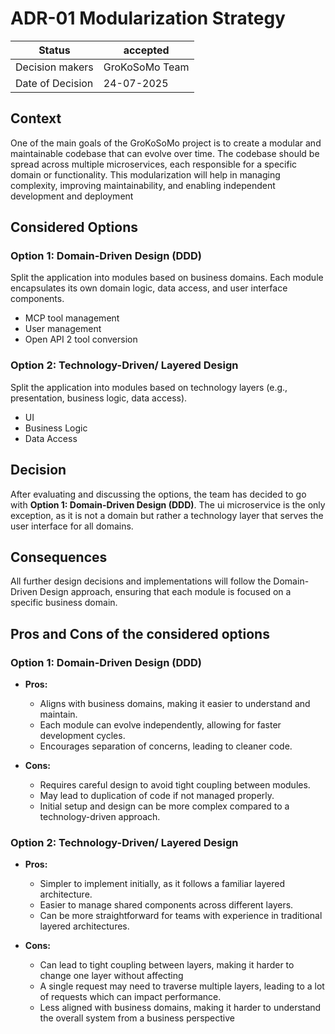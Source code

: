 # ADR-01 Modularization Strategy

| Status           | accepted       |
|------------------|----------------|
| Decision makers  | GroKoSoMo Team |
| Date of Decision | 24-07-2025     |

## Context

One of the main goals of the GroKoSoMo project is to create a modular and maintainable codebase that can evolve over time.
The codebase should be spread across multiple microservices, each responsible for a specific domain or functionality.
This modularization will help in managing complexity, improving maintainability, and enabling independent development and deployment

## Considered Options

### Option 1: Domain-Driven Design (DDD)

Split the application into modules based on business domains. 
Each module encapsulates its own domain logic, data access, and user interface components.

- MCP tool management
- User management
- Open API 2 tool conversion

### Option 2: Technology-Driven/ Layered Design

Split the application into modules based on technology layers (e.g., presentation, business logic, data access).

- UI 
- Business Logic
- Data Access

## Decision

After evaluating and discussing the options, the team has decided to go with **Option 1: Domain-Driven Design (DDD)**. 
The ui microservice is the only exception, as it is not a domain but rather a technology layer that serves the user interface for all domains.

## Consequences

All further design decisions and implementations will follow the Domain-Driven Design approach,
ensuring that each module is focused on a specific business domain.

## Pros and Cons of the considered options

### Option 1: Domain-Driven Design (DDD)

- **Pros:**
  - Aligns with business domains, making it easier to understand and maintain.
  - Each module can evolve independently, allowing for faster development cycles.
  - Encourages separation of concerns, leading to cleaner code.

- **Cons:**
  - Requires careful design to avoid tight coupling between modules.
  - May lead to duplication of code if not managed properly.
  - Initial setup and design can be more complex compared to a technology-driven approach.

### Option 2: Technology-Driven/ Layered Design

- **Pros:**
  - Simpler to implement initially, as it follows a familiar layered architecture.
  - Easier to manage shared components across different layers.
  - Can be more straightforward for teams with experience in traditional layered architectures.

- **Cons:**
  - Can lead to tight coupling between layers, making it harder to change one layer without affecting
  - A single request may need to traverse multiple layers, leading to a lot of requests which can impact performance.
  - Less aligned with business domains, making it harder to understand the overall system from a business perspective
